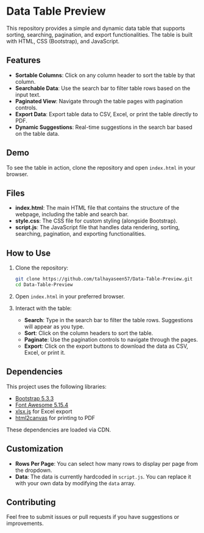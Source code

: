 # Data Table Preview

This repository provides a simple and dynamic data table that supports sorting, searching, pagination, and export functionalities. The table is built with HTML, CSS (Bootstrap), and JavaScript.

## Features

- **Sortable Columns**: Click on any column header to sort the table by that column.
- **Searchable Data**: Use the search bar to filter table rows based on the input text.
- **Paginated View**: Navigate through the table pages with pagination controls.
- **Export Data**: Export table data to CSV, Excel, or print the table directly to PDF.
- **Dynamic Suggestions**: Real-time suggestions in the search bar based on the table data.

## Demo

To see the table in action, clone the repository and open `index.html` in your browser.

## Files

- **index.html**: The main HTML file that contains the structure of the webpage, including the table and search bar.
- **style.css**: The CSS file for custom styling (alongside Bootstrap).
- **script.js**: The JavaScript file that handles data rendering, sorting, searching, pagination, and exporting functionalities.

## How to Use

1. Clone the repository:
    ```bash
    git clone https://github.com/talhayaseen57/Data-Table-Preview.git
    cd Data-Table-Preview
    ```

2. Open `index.html` in your preferred browser.

3. Interact with the table:
   - **Search**: Type in the search bar to filter the table rows. Suggestions will appear as you type.
   - **Sort**: Click on the column headers to sort the table.
   - **Paginate**: Use the pagination controls to navigate through the pages.
   - **Export**: Click on the export buttons to download the data as CSV, Excel, or print it.

## Dependencies

This project uses the following libraries:
- [Bootstrap 5.3.3](https://getbootstrap.com/)
- [Font Awesome 5.15.4](https://fontawesome.com/)
- [xlsx.js](https://cdnjs.com/libraries/xlsx) for Excel export
- [html2canvas](https://html2canvas.hertzen.com/) for printing to PDF

These dependencies are loaded via CDN.

## Customization

- **Rows Per Page**: You can select how many rows to display per page from the dropdown.
- **Data**: The data is currently hardcoded in `script.js`. You can replace it with your own data by modifying the `data` array.

## Contributing

Feel free to submit issues or pull requests if you have suggestions or improvements.
